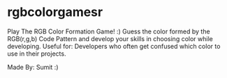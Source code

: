 # rgbcolorgamesr
Play The RGB Color Formation Game! :)
Guess the color formed by the RGB(r,g,b) Code Pattern and develop your skills in choosing color while developing.
Useful for: Developers who often get confused which color to use in their projects.

Made By: Sumit :)


